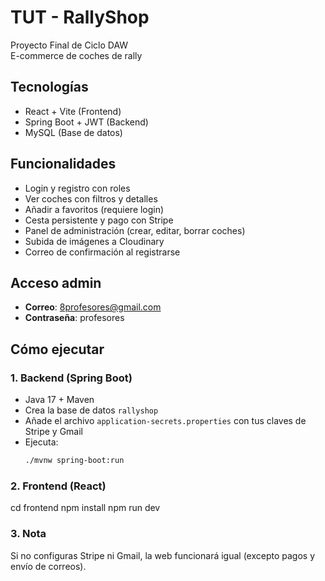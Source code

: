 # TUT - RallyShop

Proyecto Final de Ciclo DAW  
E-commerce de coches de rally

## Tecnologías

- React + Vite (Frontend)
- Spring Boot + JWT (Backend)
- MySQL (Base de datos)

## Funcionalidades

- Login y registro con roles
- Ver coches con filtros y detalles
- Añadir a favoritos (requiere login)
- Cesta persistente y pago con Stripe
- Panel de administración (crear, editar, borrar coches)
- Subida de imágenes a Cloudinary
- Correo de confirmación al registrarse

## Acceso admin

- **Correo**: 8profesores@gmail.com  
- **Contraseña**: profesores

## Cómo ejecutar

### 1. Backend (Spring Boot)

- Java 17 + Maven
- Crea la base de datos `rallyshop`
- Añade el archivo `application-secrets.properties` con tus claves de Stripe y Gmail
- Ejecuta:
  ```bash
  ./mvnw spring-boot:run
### 2. Frontend (React)
cd frontend
npm install
npm run dev

### 3. Nota
Si no configuras Stripe ni Gmail, la web funcionará igual (excepto pagos y envío de correos).

